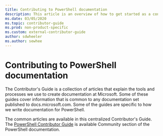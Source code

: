 ```yaml
---
title: Contributing to PowerShell documentation
description: This article is an overview of how to get started as a contributor to the PowerShell documentation.
ms.date: 03/05/2020
ms.topic: contributor-guide
ms.prod: non-product-specific
ms.custom: external-contributor-guide
author: sdwheeler
ms.author: sewhee
---
```

# Contributing to PowerShell documentation

The Contributor's Guide is a collection of articles that explain the tools and processes we use to
create documentation at Microsoft. Some of these guides cover information that is common to any
documentation set published to docs.microsoft.com. Some of the guides are specific to how we write
documentation for PowerShell.

The common articles are available in this centralized Contributor's Guide. The
[PowerShell Contributor Guide](/powershell/scripting/community/contributing/overview) is available
Community section of the PowerShell documentation.
